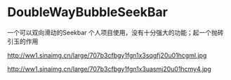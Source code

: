 # DoubleWayBubbleSeekBar
一个可以双向滑动的Seekbar 个人项目使用，没有十分强大的功能；起一个抛砖引玉的作用

http://ww1.sinaimg.cn/large/707b3cfbgy1fgn1x3sqgfj20u01hcgml.jpg

http://ww1.sinaimg.cn/large/707b3cfbgy1fgn1x3uasmj20u01hcmy4.jpg

